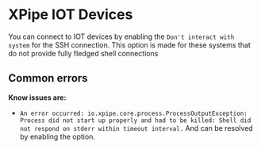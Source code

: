 # XPipe IOT Devices

You can connect to IOT devices by enabling the `Don't interact with system` for the SSH connection. This option is made for these systems that do not provide fully fledged shell connections

## Common errors
**Know issues are:**
- `An error occurred: io.xpipe.core.process.ProcessOutputException: Process did not start up properly and had to be killed: Shell did not respond on stderr within timeout interval.` And can be resolved by enabling the option.

